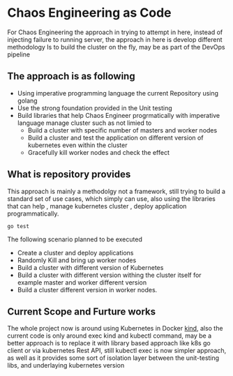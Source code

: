 # Chaos Engineering as Code 

For Chaos Engineering the approach in trying to attempt in here, instead of injecting failure to running server, the approach in here is develop different methodology
Is to build the cluster on the fly, may be as part of the DevOps pipeline  

## The approach is as following 
- Using imperative programming language the current Repository using golang
- Use the strong foundation provided in the Unit testing 
- Build libraries that help Chaos Engineer progrmatically with imperative language manage cluster such as not limied to 
  - Build a cluster with specific number of masters and worker nodes
  - Build a cluster and test the application on different version of kubernetes even within the cluster 
  - Gracefully kill worker nodes and check the effect 

## What is repository provides 

This approach is mainly a methodolgy not a framework, still trying to build a standard set of use cases, which simply can use, also using the libraries that can help , manage kubernetes cluster , deploy application programmatically.


```
go test 
```

The following scenario planned to be executed 
- Create a cluster and deploy applications
- Randomly Kill and bring up worker nodes 
- Build a cluster with different version of Kubernetes 
- Build a cluster with different version withing the cluster itself for example master and worker different version
- Build a cluster different version in worker nodes.

## Current Scope and Furture works

The whole project now is around using Kubernetes in Docker [kind](https://kind.sigs.k8s.io/docs/user/quick-start/), also the current code is only around exec kind and kubectl command, may be a better approach is to replace it with library based approach like k8s go client or via kubernetes Rest API, still kubectl exec is now simpler approach, as well as it provides some sort of isolation layer between the unit-testing libs, and underlaying kubernetes version
